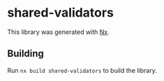 # shared-validators

This library was generated with [Nx](https://nx.dev).

## Building

Run `nx build shared-validators` to build the library.
